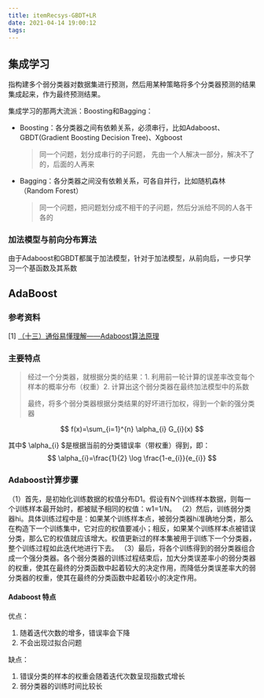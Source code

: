 ```yaml
---
title: itemRecsys-GBDT+LR
date: 2021-04-14 19:00:12
tags:
---
```




## 集成学习

指构建多个弱分类器对数据集进行预测，然后用某种策略将多个分类器预测的结果集成起来，作为最终预测结果。

集成学习的那两大流派：Boosting和Bagging：

-   Boosting：各分类器之间有依赖关系，必须串行，比如Adaboost、GBDT(Gradient Boosting Decision Tree)、Xgboost

    >   同一个问题，划分成串行的子问题， 先由一个人解决一部分，解决不了的，后面的人再来

-   Bagging：各分类器之间没有依赖关系，可各自并行，比如随机森林（Random Forest）

    >   同一个问题，把问题划分成不相干的子问题，然后分派给不同的人各干各的



### 加法模型与前向分布算法

由于Adaboost和GBDT都属于加法模型，针对于加法模型，从前向后，一步只学习一个基函数及其系数



## AdaBoost

### 参考资料

[1] [（十三）通俗易懂理解——Adaboost算法原理](https://zhuanlan.zhihu.com/p/41536315)



### 主要特点

>   经过一个分类器，就根据分类的结果：1. 利用前一轮计算的误差率改变每个样本的概率分布（权重）2. 计算出这个弱分类器在最终加法模型中的系数
>
>   最终，将多个弱分类器根据分类结果的好坏进行加权，得到一个新的强分类器

$$
f(x)=\sum_{i=1}^{n} \alpha_{i} G_{i}(x)
$$

其中$ \alpha_{i} $是根据当前的分类错误率（带权重）得到，即：
$$
\alpha_{i}=\frac{1}{2} \log \frac{1-e_{i}}{e_{i}}
$$



### Adaboost计算步骤

（1）首先，是初始化训练数据的权值分布D1。假设有N个训练样本数据，则每一个训练样本最开始时，都被赋予相同的权值：w1=1/N。
（2）然后，训练弱分类器hi。具体训练过程中是：如果某个训练样本点，被弱分类器hi准确地分类，那么在构造下一个训练集中，它对应的权值要减小；相反，如果某个训练样本点被错误分类，那么它的权值就应该增大。权值更新过的样本集被用于训练下一个分类器，整个训练过程如此迭代地进行下去。
（3）最后，将各个训练得到的弱分类器组合成一个强分类器。各个弱分类器的训练过程结束后，加大分类误差率小的弱分类器的权重，使其在最终的分类函数中起着较大的决定作用，而降低分类误差率大的弱分类器的权重，使其在最终的分类函数中起着较小的决定作用。



#### Adaboost 特点

优点：

1.  随着迭代次数的增多，错误率会下降
2.  不会出现过拟合问题

缺点：

1.  错误分类的样本的权重会随着迭代次数呈现指数式增长
2.  弱分类器的训练时间比较长



